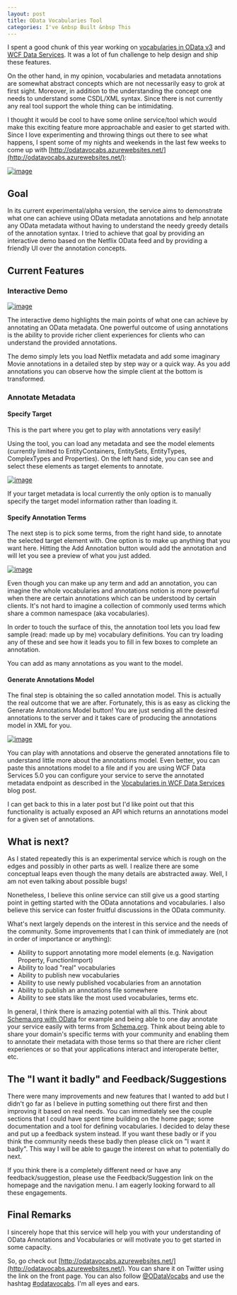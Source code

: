 ```yaml
---
layout: post
title: OData Vocabularies Tool
categories: I've &nbsp Built &nbsp This
---
```


I spent a good chunk of this year working on [vocabularies in OData v3](http://www.odata.org/blog/2011/10/14/vocabularies-in-odata) and [WCF Data Services](http://blogs.msdn.com/b/astoriateam/archive/2011/10/13/vocabularies-in-wcf-data-services.aspx). It was a lot of fun challenge to help design and ship these features.
 
On the other hand, in my opinion, vocabularies and metadata annotations are somewhat abstract concepts which are not necessarily easy to grok at first sight. Moreover, in addition to the understanding the concept one needs to understand some CSDL/XML syntax. Since there is not currently any real tool support the whole thing can be intimidating. 

I thought it would be cool to have some online service/tool which would make this exciting feature more approachable and easier to get started with. Since I love experimenting and throwing things out there to see what happens, I spent some of my nights and weekends in the last few weeks to come up with [http://odatavocabs.azurewebsites.net/](http://odatavocabs.azurewebsites.net/):

[![image](https://img.skitch.com/20120731-x8pu5x5bpixs6kphukepdiaawi.medium.jpg)](https://img.skitch.com/20120731-x8pu5x5bpixs6kphukepdiaawi.jpg)


## Goal

In its current experimental/alpha version, the service aims to demonstrate what one can achieve using OData metadata annotations and help annotate any OData metadata without having to understand the needy greedy details of the annotation syntax. I tried to achieve that goal by providing an interactive demo based on the Netflix OData feed and by providing a friendly UI over the annotation concepts.


## Current Features

### Interactive Demo

[![image](https://img.skitch.com/20120731-jyct6byj4t75yxgwbch4qw3wxe.medium.jpg)](https://img.skitch.com/20120731-jyct6byj4t75yxgwbch4qw3wxe.jpg)

The interactive demo highlights the main points of what one can achieve by annotating an OData metadata. One powerful outcome of using annotations is the ability to provide richer client experiences for clients who can understand the provided annotations. 

The demo simply lets you load Netflix metadata and add some imaginary Movie annotations in a detailed step by step way or a quick way. As you add annotations you can observe how the simple client at the bottom is transformed.

### Annotate Metadata

#### Specify Target

This is the part where you get to play with annotations very easily!

Using the tool, you can load any metadata and see the model elements (currently limited to EntityContainers, EntitySets, EntityTypes, ComplexTypes and Properties). On the left hand side, you can see and select these elements as target elements to annotate.


[![image](https://img.skitch.com/20120731-qx6kp1ie8qmpmuk6ugedayn99x.medium.jpg)](https://img.skitch.com/20120731-qx6kp1ie8qmpmuk6ugedayn99x.jpg)

If your target metadata is local currently the only option is to manually specify the target model information rather than loading it.

#### Specify Annotation Terms

The next step is to pick some terms, from the right hand side, to annotate the selected target element with. One option is to make up anything that you want here. Hitting the Add Annotation button would add the annotation and will let you see a preview of what you just added.

[![image](http://img.skitch.com/20120731-qhk3ipp8j68if5ecqswh1xn8wd.medium.jpg)](https://img.skitch.com/20120731-qhk3ipp8j68if5ecqswh1xn8wd.jpg)

Even though you can make up any term and add an annotation, you can imagine the whole vocabularies and annotations notion is more powerful when there are certain annotations which can be understood by certain clients. It's not hard to imagine a collection of commonly used terms which share a common namespace (aka vocabularies). 

In order to touch the surface of this, the annotation tool lets you load few sample (read: made up by me) vocabulary definitions. You can try loading any of these and see how it leads you to fill in few boxes to complete an annotation.

You can add as many annotations as you want to the model.

#### Generate Annotations Model

The final step is obtaining the so called annotation model. This is actually the real outcome that we are after. Fortunately, this is as easy as clicking the Generate Annotations Model button! You are just sending all the desired annotations to the server and it takes care of producing the annotations model in XML for you.

[![image](https://img.skitch.com/20120731-by5d4et378pbsm647grcrfftqb.medium.jpg)](https://img.skitch.com/20120731-by5d4et378pbsm647grcrfftqb.jpg)

You can play with annotations and observe the generated annotations file to understand little more about the annotations model. Even better, you can paste this annotations model to a file and if you are using WCF Data Services 5.0 you can configure your service to serve the annotated metadata endpoint as described in the [Vocabularies in WCF Data Services](http://blogs.msdn.com/b/astoriateam/archive/2011/10/13/vocabularies-in-wcf-data-services.aspx) blog post. 

I can get back to this in a later post but I'd like point out that this functionality is actually exposed an API which returns an annotations model for a given set of annotations.

## What is next?
As I stated repeatedly this is an experimental service which is rough on the edges and possibly in other parts as well. I realize there are some conceptual leaps even though the many details are abstracted away. Well, I am not even talking about possible bugs!

Nonetheless, I believe this online service can still give us a good starting point in getting started with the OData annotations and vocabularies. I also believe this service can foster fruitful discussions in the OData community. 

What's next largely depends on the interest in this service and the needs of the community. Some improvements that I can think of immediately are (not in order of importance or anything):

* Ability to support annotating more model elements (e.g. Navigation Property, FunctionImport)
* Ability to load "real" vocabularies
* Ability to publish new vocabularies
* Ability to use newly published vocabularies from an annotation
* Ability to publish an annotations file somewhere
* Ability to see stats like the most used vocabularies, terms etc.


In general, I think there is amazing potential with all this. Think about [Schema.org with OData](http://www.odata.org/blog/2012/6/11/using-schema-org-vocabularies-with-odata) for example and being able to one day annotate your service easily with terms from [Schema.org](http://schema.org/). Think about being able to share your domain's specific terms with your community and enabling them to annotate their metadata with those terms so that there are richer client experiences or so that your applications interact and interoperate better, etc. 


## The "I want it badly" and Feedback/Suggestions

There were many improvements and new features that I wanted to add but I didn't go far as I believe in putting something out there first and then improving it based on real needs. You can immediately see the couple sections that I could have spent time building on the home page; some documentation and a tool for defining vocabularies. I decided to delay these and put up a feedback system instead. If you want these badly or if you think the community needs these badly then please click on "I want it badly". This way I will be able to gauge the interest on what to potentially do next.

If you think there is a completely different need or have any feedback/suggestion, please use the Feedback/Suggestion link on the homepage and the navigation menu. I am eagerly looking forward to all these engagements. 


## Final Remarks

I sincerely hope that this service will help you with your understanding of OData Annotations and Vocabularies or will motivate you to get started in some capacity. 

So, go check out [http://odatavocabs.azurewebsites.net/](http://odatavocabs.azurewebsites.net/). You can share it on Twitter using the link on the front page. You can also follow [@ODataVocabs](https://twitter.com/ODataVocabs) and use the hashtag [#odatavocabs](https://twitter.com/i/#!/search/realtime/%23odatavocabs). I'm all eyes and ears. 